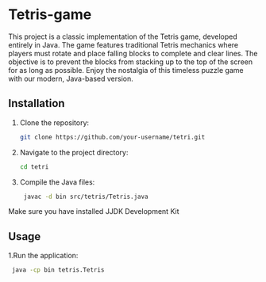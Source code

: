 ﻿# Tetris-game
This project is a classic implementation of the Tetris game, developed entirely in Java. The game features traditional Tetris mechanics where players must rotate and place falling blocks to complete and clear lines. The objective is to prevent the blocks from stacking up to the top of the screen for as long as possible. Enjoy the nostalgia of this timeless puzzle game with our modern, Java-based version.
## Installation

1. Clone the repository:

   ```sh
   git clone https://github.com/your-username/tetri.git

2. Navigate to the project directory:

    ```sh
    cd tetri

3. Compile the Java files:

   ```sh
    javac -d bin src/tetris/Tetris.java
 Make sure you have installed JJDK Development Kit 
 ## Usage

 1.Run the application:
 
  ```sh
   java -cp bin tetris.Tetris

